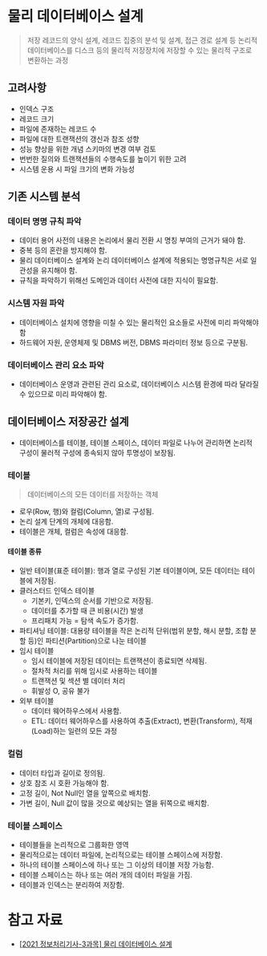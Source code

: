 # 물리 데이터베이스 설계

> 저장 레코드의 양식 설계, 레코드 집중의 분석 및 설계, 접근 경로 설계 등 논리적 데이터베이스를 디스크 등의 물리적 저장장치에 저장할 수 있는 물리적 구조로 변환하는 과정

## 고려사항

- 인덱스 구조
- 레코드 크기
- 파일에 존재하는 레코드 수
- 파일에 대한 트랜잭션의 갱신과 참조 성향
- 성능 향상을 위한 개념 스키마의 변경 여부 검토
- 번번한 질의와 트랜잭션들의 수행속도를 높이기 위한 고려
- 시스템 운용 시 파일 크기의 변화 가능성

## 기존 시스템 분석

### 데이터 명명 규칙 파악

- 데이터 용어 사전의 내용은 논리에서 물리 전환 시 명칭 부여의 근거가 돼야 함.
- 중복 등의 혼란을 방지해야 함.
- 물리 데이터베이스 설계와 논리 데이터베이스 설계에 적용되는 명명규칙은 서로 일관성을 유지해야 함.
- 규칙을 파악하기 위해선 도메인과 데이터 사전에 대한 지식이 필요함.

### 시스템 자원 파악

- 데이터베이스 설치에 영향을 미칠 수 있는 물리적인 요소들로 사전에 미리 파악해야 함
- 하드웨어 자원, 운영체제 및 DBMS 버전, DBMS 파라미터 정보 등으로 구분됨.

### 데이터베이스 관리 요소 파악

- 데이터베이스 운영과 관련된 관리 요소로, 데이터베이스 시스템 환경에 따라 달라질 수 있으므로 미리 파악해야 함.

## 데이터베이스 저장공간 설계

- 데이터베이스를 테이블, 테이블 스페이스, 데이터 파일로 나누어 관리하면 논리적 구성이 물러적 구성에 종속되지 않아 투명성이 보장됨.

### 테이블

> 데이터베이스의 모든 데이터를 저장하는 객체

- 로우(Row, 행)와 컬럼(Column, 열)로 구성됨.
- 논리 설계 단계의 개체에 대응함.
- 테이블은 개체, 컬럼은 속성에 대응함.

#### 테이블 종류

- 일반 테이블(표준 테이블): 행과 열로 구성된 기본 테이블이며, 모든 데이터는 테이블에 저장됨.
- 클러스터드 인덱스 테이블
  - 기본키, 인덱스의 순서를 기반으로 저장됨.
  - 데이터를 추가할 때 큰 비용(시간) 발생
  - 프리패치 가능 = 탐색 속도가 증가함.
- 파티셔닝 테이블: 대용량 테이블을 작은 논리적 단위(범위 분할, 해시 분할, 조합 분할 등)인 파티션(Partition)으로 나눈 테이블
- 임시 테이블
  - 임시 테이블에 저장된 데이터는 트랜잭션이 종료되면 삭제됨.
  - 절차적 처리를 위해 임시로 사용하는 테이블
  - 트랜잭션 및 섹션 별 데이터 처리
  - 휘발성 O, 공유 불가
- 외부 테이블
  - 데이터 웨어하우스에서 사용함.
  - ETL: 데이터 웨어하우스를 사용하여 추출(Extract), 변환(Transform), 적재(Load)하는 일련의 모든 과정

### 컬럼

- 데이터 타입과 길이로 정의됨.
- 상호 참조 시 호환 가능해야 함.
- 고정 길이, Not Null인 열을 앞쪽으로 배치함.
- 가변 길이, Null 값이 많을 것으로 예상되는 열을 뒤쪽으로 배치함.

### 테이블 스페이스

- 테이블들을 논리적으로 그룹화한 영역
- 물리적으로는 데이터 파일에, 논리적으로는 테이블 스페이스에 저장함.
- 하나의 테이블 스페이스에 하나 또는 그 이상의 테이블 저장 가능함.
- 테이블 스페이스는 하나 또는 여러 개의 데이터 파일을 가짐.
- 테이블과 인덱스는 분리하여 저장함.

# 참고 자료

- [\[2021 정보처리기사-3과목\] 물리 데이터베이스 설계](https://y-oni.tistory.com/entry/2021-%EC%A0%95%EB%B3%B4%EC%B2%98%EB%A6%AC%EA%B8%B0%EC%82%AC-3%EA%B3%BC%EB%AA%A9-%EB%AC%BC%EB%A6%AC-%EB%8D%B0%EC%9D%B4%ED%84%B0%EB%B2%A0%EC%9D%B4%EC%8A%A4-%EC%84%A4%EA%B3%84?category=934884)

